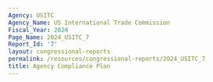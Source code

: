 ```yaml
---
Agency: USITC
Agency_Name: US International Trade Commission
Fiscal_Year: 2024
Page_Name: 2024_USITC_7
Report_Id: '7'
layout: congressional-reports
permalink: /resources/congressional-reports/2024_USITC_7
title: Agency Compliance Plan
---
```

